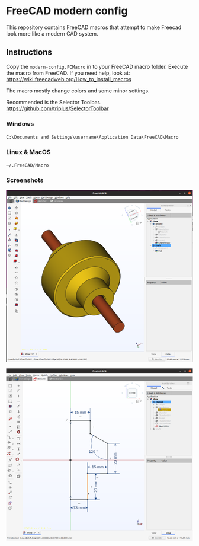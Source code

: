 # FreeCAD modern config
This repository contains FreeCAD macros that attempt to make Freecad look more like a modern CAD system.  

## Instructions
Copy the `modern-config.FCMacro` in to your FreeCAD macro folder.
Execute the macro from FreeCAD. If you need help, look at: https://wiki.freecadweb.org/How_to_install_macros

The macro mostly change colors and some minor settings.

Recommended is the Selector Toolbar.
https://github.com/triplus/SelectorToolbar

### Windows
`C:\Documents and Settings\username\Application Data\FreeCAD\Macro`

### Linux & MacOS
`~/.FreeCAD/Macro` 

### Screenshots

![freecad-modern.png](/pictures/freecad-modern.png)

![freecad-modern.png](/pictures/sketch-modern.png)
